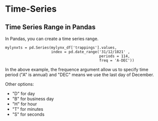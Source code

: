 # Time-Series

## Time Series Range in Pandas

In Pandas, you can create a time series range.

```
mylynxts = pd.Series(mylynx_df['trappings'].values,
                     index = pd.date_range('31/12/1821' ,
                                           periods = 114,
                                           freq = 'A-DEC'))
```

In the above example, the frequence argument allow us to specify time period ("A" is annual) and "DEC" means we use the last day of December. 

Other options:

* "D" for day
* "B" for business day
* "H" for hour
* "T" for minutes
* "S" for seconds



